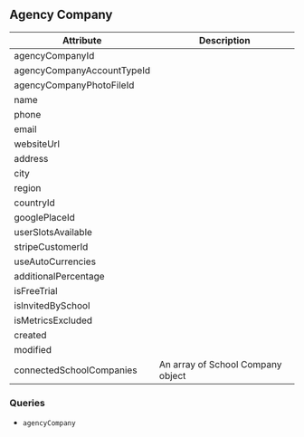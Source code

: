 ## Agency Company

Attribute | Description
--- | ---
agencyCompanyId | 
agencyCompanyAccountTypeId | 
agencyCompanyPhotoFileId | 
name | 
phone | 
email | 
websiteUrl | 
address | 
city | 
region | 
countryId | 
googlePlaceId | 
userSlotsAvailable | 
stripeCustomerId | 
useAutoCurrencies | 
additionalPercentage | 
isFreeTrial | 
isInvitedBySchool | 
isMetricsExcluded | 
created | 
modified | 
connectedSchoolCompanies | An array of School Company object


### Queries

* `agencyCompany`